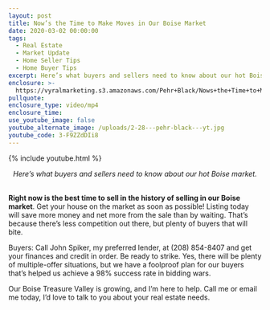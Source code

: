 ```yaml
---
layout: post
title: Now’s the Time to Make Moves in Our Boise Market
date: 2020-03-02 00:00:00
tags:
  - Real Estate
  - Market Update
  - Home Seller Tips
  - Home Buyer Tips
excerpt: Here’s what buyers and sellers need to know about our hot Boise market.
enclosure: >-
  https://vyralmarketing.s3.amazonaws.com/Pehr+Black/Nows+the+Time+to+Make+Moves+in+Our+Boise+Market.mp4
pullquote:
enclosure_type: video/mp4
enclosure_time:
use_youtube_image: false
youtube_alternate_image: /uploads/2-28---pehr-black---yt.jpg
youtube_code: 3-F9ZZdDIi8
---
```


{% include youtube.html %}

<center><em>Here&rsquo;s what buyers and sellers need to know about our hot Boise market.</em></center>

<br>**Right now is the best time to sell in the history of selling in our Boise market**. Get your house on the market as soon as possible\! Listing today will save more money and net more from the sale than by waiting. That’s because there’s less competition out there, but plenty of buyers that will bite.

Buyers: Call John Spiker, my preferred lender, at (208) 854-8407 and get your finances and credit in order. Be ready to strike. Yes, there will be plenty of multiple-offer situations, but we have a foolproof plan for our buyers that’s helped us achieve a 98% success rate in bidding wars.

Our Boise Treasure Valley is growing, and I’m here to help. Call me or email me today, I’d love to talk to you about your real estate needs.
